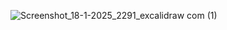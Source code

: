 ![Screenshot_18-1-2025_2291_excalidraw com (1)](https://github.com/user-attachments/assets/9fe2b741-d39a-41fd-8fa3-81a44d55cd5e)
